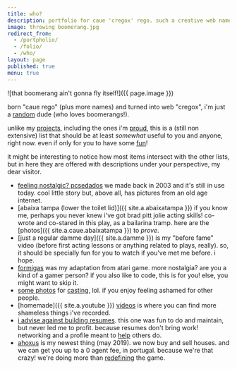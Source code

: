 ```yaml
---
title: who?
description: portfolio for caue 'cregox' rego. such a creative web name!
image: throwing boomerang.jpg
redirect_from:
  - /portpholio/
  - /folio/
  - /who/
layout: page
published: true
menu: true
---
```


![that boomerang ain't gonna fly itself!]({{ page.image }})

born "caue rego" (plus more names) and turned into web "cregox", i'm just a [random](/random) dude (who loves boomerangs!).

unlike my [projects](/projects), including the ones i'm [proud](/proud), this is a (still non extensive) list that should be at least _somewhat_ useful to you and anyone, right now. even if only for you to have some [fun](/fun)!

it might be interesting to notice how most items intersect with the other lists, but in here they are offered with descriptions under your perspective, my dear visitor.

- [feeling nostalgic? pcsedados](/pcsedados) we made back in 2003 and it's still in use today. cool little story but, above all, has pictures from an old age internet.
- [abaixa tampa (lower the toilet lid)]({{ site.a.abaixatampa }}) if you know me, perhaps you never knew i've got brad pitt jolie acting skills! co-wrote and co-stared in this play, as a bailarina tramp. here are the [photos]({{ site.a.caue.abaixatampa }}) to _prove_.
- [just a regular damme day]({{ site.a.damme }}) is my "before fame" video (before first acting lessons or anything related to plays, really). so, it should be specially fun for you to watch if you've met me before. i hope.
- [formigas](/formigas) was my adaptation from atari game. more nostalgia? are you a kind of a gamer person? if you also like to code, this is for you! else, you might want to skip it.
- [some photos](/caue-casting) for [casting](/casting), lol. if you enjoy feeling ashamed for other people.
- [homemade]({{ site.a.youtube }}) [videos](/videos) is where you can find more shameless things i've recorded.
- [i advise against building resumes](/resume). this one was fun to do and maintain, but never led me to profit. because resumes don't bring work! networking and a profile meant to [help](/thanks) others do.
- [ahoxus](/ahoxus) is my newest thing (may 2019). we now buy and sell houses. and we can get you up to a 0 agent fee, in portugal. because we're that crazy! we're doing more than [redefining](redfin.com) the game.
